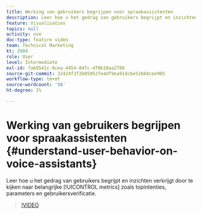 ```yaml
---
title: Werking van gebruikers begrijpen voor spraakassistenten
description: Leer hoe u het gedrag van gebruikers begrijpt en inzichten verkrijgt door belangrijke metriek zoals hoogste intenties, parameters en gebruikersauthentificatie te bekijken.
feature: Visualisaties
topics: null
activity: use
doc-type: feature video
team: Technical Marketing
kt: 2904
role: User
level: Intermediate
exl-id: 7a69541c-8cea-4454-847c-4f0b10aa2788
source-git-commit: 32424f3f2b05952fe4df9ea91dcbe51684cee905
workflow-type: tm+mt
source-wordcount: '56'
ht-degree: 1%

---
```


# Werking van gebruikers begrijpen voor spraakassistenten {#understand-user-behavior-on-voice-assistants}

Leer hoe u het gedrag van gebruikers begrijpt en inzichten verkrijgt door te kijken naar belangrijke [!UICONTROL metrics] zoals topintenties, parameters en gebruikersverificatie.

>[!VIDEO](https://video.tv.adobe.com/v/27227/?quality=9)
